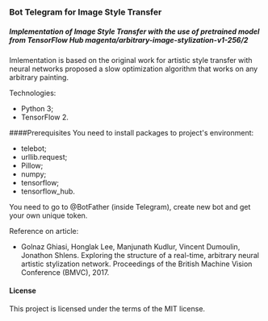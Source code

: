 ### Bot Telegram for Image Style Transfer
##### Implementation of Image Style Transfer with the use of pretrained model from TensorFlow Hub magenta/arbitrary-image-stylization-v1-256/2

Imlementation is based on the original work for artistic style transfer with neural networks proposed a slow optimization algorithm that works on any arbitrary painting.

Technologies:
- Python 3;
- TensorFlow 2.

####Prerequisites
You need to install packages to project's environment:
- telebot;
- urllib.request;
- Pillow;
- numpy;
- tensorflow;
- tensorflow_hub.

You need to go to @BotFather (inside Telegram), create new bot and get your own unique token.

Reference on article:
- Golnaz Ghiasi, Honglak Lee, Manjunath Kudlur, Vincent Dumoulin, Jonathon Shlens. Exploring the structure of a real-time, arbitrary neural artistic stylization network. Proceedings of the British Machine Vision Conference (BMVC), 2017.

#### License

This project is licensed under the terms of the MIT license.